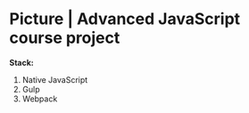 # Picture | Advanced JavaScript course project
**Stack:**
1. Native JavaScript
2. Gulp
3. Webpack
#
